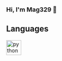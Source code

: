 ### Hi, I'm Mag329 👋

<!--
**Mag329/Mag329** is a ✨ _special_ ✨ repository because its `README.md` (this file) appears on your GitHub profile.

Here are some ideas to get you started:

- 🔭 I’m currently working on ...
- 🌱 I’m currently learning ...
- 👯 I’m looking to collaborate on ...
- 🤔 I’m looking for help with ...
- 💬 Ask me about ...
- 📫 How to reach me: ...
- 😄 Pronouns: ...
- ⚡ Fun fact: ...
-->
## Languages
<img src="https://cdn.jsdelivr.net/gh/devicons/devicon/icons/python/python-original.svg" title="python" width="40" height="40"/>&nbsp;     
